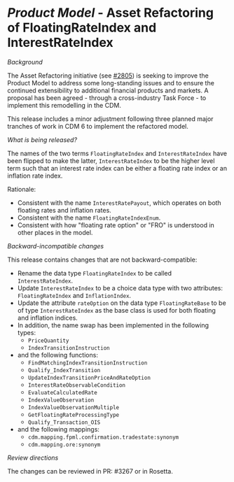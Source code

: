 # _Product Model_ - Asset Refactoring of FloatingRateIndex and InterestRateIndex

_Background_

The Asset Refactoring initiative (see [#2805](https://github.com/finos/common-domain-model/issue/2805)) is seeking to improve the Product Model to address some long-standing issues and to ensure the continued extensibility to additional financial products and markets. A proposal has been agreed - through a cross-industry Task Force - to implement this remodelling in the CDM.

This release includes a minor adjustment following three planned major tranches of work in CDM 6 to implement the refactored model.

_What is being released?_

The names of the two terms `FloatingRateIndex` and `InterestRateIndex` have been flipped to make the latter, `InterestRateIndex` to be the higher level term such that an interest rate index can be either a floating rate index or an inflation rate index.

Rationale:
- Consistent with the name `InterestRatePayout`, which operates on both floating rates and inflation rates.
- Consistent with the name `FloatingRateIndexEnum`.
- Consistent with how "floating rate option" or "FRO" is understood in other places in the model.

_Backward-incompatible changes_

This release contains changes that are not backward-compatible:
- Rename the data type `FloatingRateIndex` to be called `InterestRateIndex`. 
- Update `InterestRateIndex` to be a choice data type with two attributes: `FloatingRateIndex` and `InflationIndex`.
- Update the attribute `rateOption` on the data type `FloatingRateBase` to be of type `InterestRateIndex` as the base class is used for both floating and inflation indices.
- In addition, the name swap has been implemented in the following types:
  - `PriceQuantity`
  - `IndexTransitionInstruction`
- and the following functions:
  - `FindMatchingIndexTransitionInstruction`
  - `Qualify_IndexTransition`
  - `UpdateIndexTransitionPriceAndRateOption`
  - `InterestRateObservableCondition`
  - `EvaluateCalculatedRate`
  - `IndexValueObservation`
  - `IndexValueObservationMultiple`
  - `GetFloatingRateProcessingType`
  - `Qualify_Transaction_OIS`
- and the following mappings:
  - `cdm.mapping.fpml.confirmation.tradestate:synonym`
  - `cdm.mapping.ore:synonym`

_Review directions_

The changes can be reviewed in PR: #3267 or in Rosetta.
